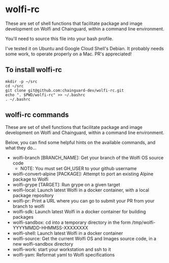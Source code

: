 # wolfi-rc

These are set of shell functions that facilitate package and image development
on Wolfi and Chainguard, within a command line environment.

You'll need to source this file into your bash profile.

I've tested it on Ubuntu and Google Cloud Shell's Debian.  It probably needs some work, to operate properly on a Mac.  PR's appreciated!

## To install wolfi-rc

```
mkdir -p ~/src
cd ~/src
git clone git@github.com:chainguard-dev/wolfi-rc.git
echo ". $PWD/wolfi-rc" >> ~/.bashrc
. ~/.bashrc
```

## wolfi-rc commands

These are set of shell functions that facilitate package and image development
on Wolfi and Chainguard, within a command line environment.

Below, you can find some helpful hints on the available commands, and what
they do...

 - wolfi-branch [BRANCH_NAME]: Get your branch of the Wolfi OS source code
   - NOTE: You must set GH_USER to your github username
 - wolfi-convert-alpine [PACKAGE]: Attempt to port an existing Alpine package to Wolfi
 - wolfi-grype [TARGET]: Run grype on a given target
 - wolfi-local: Launch latest Wolfi in a docker container, with a local package repository
 - wolfi-pr: Print a URL where you can go to submit your PR from your branch to wolfi
 - wolfi-sdk: Launch latest Wolfi in a docker container for building packages
 - wolfi-sandbox: cd into a temporary directory in the form /tmp/wolfi-YYYYMMDD-HHMMSS-XXXXXXXX
 - wolfi-shell: Launch latest Wolfi in a docker container
 - wolfi-source: Get the current Wolfi OS and Images source code, in a new wolfi-sandbox directory
 - wolfi-work: start your workstation and ssh to it
 - wolfi-yam: Reformat yaml to Wolfi specifications
